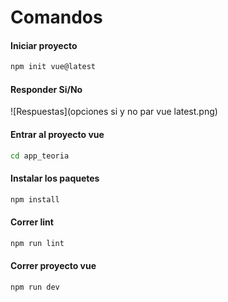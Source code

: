 # Comandos
#### Iniciar proyecto

``` sh
npm init vue@latest 
```

#### Responder Si/No
![Respuestas](opciones si y no par vue latest.png)

#### Entrar al proyecto vue
``` sh
cd app_teoria
```
 
#### Instalar los paquetes
``` sh
npm install
```

#### Correr lint
``` sh
npm run lint
```

#### Correr proyecto vue
``` sh
npm run dev
```
